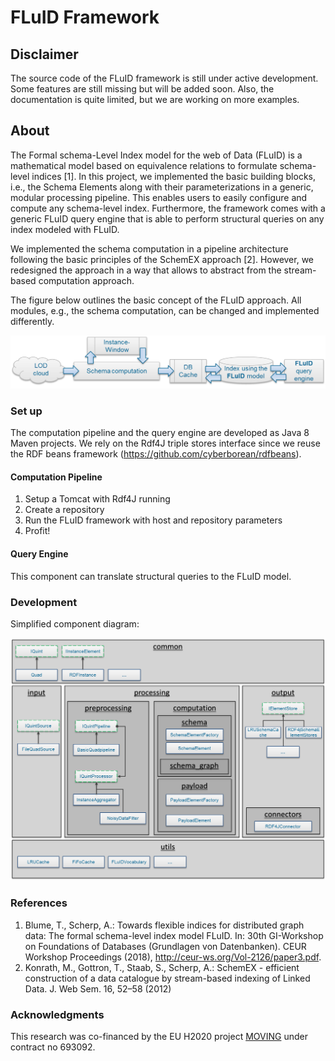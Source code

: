 # FLuID Framework

## Disclaimer
The source code of the FLuID framework is still under active development. Some features are still missing but will be added soon. Also, the documentation is quite limited, but we are working on more examples.

## About
The Formal schema-Level Index model for the web of Data (FLuID) is a mathematical model based on equivalence relations to formulate schema-level indices [1]. In this project, we implemented the basic building blocks, i.e., the Schema Elements along with their parameterizations in a generic, modular processing pipeline. This enables users to easily configure and compute any schema-level index.
Furthermore, the framework comes with a generic FLuID query engine that is able to perform structural queries on any index modeled with FLuID.

We implemented the schema computation in a pipeline architecture following the basic principles of the SchemEX approach [2]. However, we redesigned the approach in a way that allows to abstract from the stream-based computation approach.

The figure below outlines the basic concept of the FLuID approach. All modules, e.g., the schema computation, can be changed and implemented differently.

![framework-architecture](documents/images/fluid-framework-concept.png)

### Set up

The computation pipeline and the query engine are developed as Java 8 Maven projects. We rely on the Rdf4J triple stores interface since we reuse the RDF beans framework (https://github.com/cyberborean/rdfbeans).

#### Computation Pipeline

1. Setup a Tomcat with Rdf4J running
2. Create a repository
3. Run the FLuID framework with host and repository parameters
4. Profit!


#### Query Engine

This component can translate structural queries to the FLuID model.

### Development

Simplified component diagram:

![framework-components-simplified](documents/images/fluid-framework-architecture.png)



### References

1. Blume, T., Scherp, A.: Towards flexible indices for distributed graph data: The formal schema-level index model FLuID. In: 30th GI-Workshop on Foundations of Databases (Grundlagen von Datenbanken). CEUR Workshop Proceedings (2018), http://ceur-ws.org/Vol-2126/paper3.pdf.
2. Konrath, M., Gottron, T., Staab, S., Scherp, A.: SchemEX - efficient construction of a data catalogue by stream-based indexing of Linked Data. J. Web Sem. 16, 52–58 (2012)

### Acknowledgments
This research was co-financed by the EU H2020 project [MOVING](http://www.moving-project.eu/) under contract no 693092.
